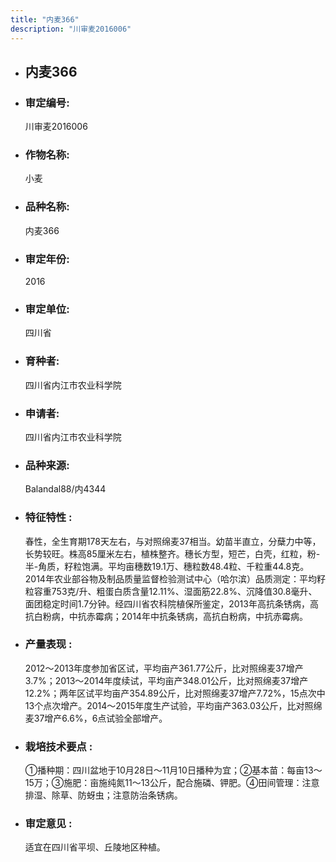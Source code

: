 ```yaml
---
title: "内麦366"
description: "川审麦2016006"
---
```

* ## 内麦366
* ###  审定编号:  
   川审麦2016006

*  ### 作物名称:  
   小麦

*   ###  品种名称: 
    内麦366

*   ### 审定年份: 
    2016

*   ### 审定单位:  
    四川省

*   ### 育种者:  
    四川省内江市农业科学院

*   ### 申请者:  
    四川省内江市农业科学院

*   ### 品种来源:  
    Balandal88/内4344

*   ### 特征特性 : 
    春性，全生育期178天左右，与对照绵麦37相当。幼苗半直立，分蘖力中等，长势较旺。株高85厘米左右，植株整齐。穗长方型，短芒，白壳，红粒，粉-半-角质，籽粒饱满。平均亩穗数19.1万、穗粒数48.4粒、千粒重44.8克。2014年农业部谷物及制品质量监督检验测试中心（哈尔滨）品质测定：平均籽粒容重753克/升、粗蛋白质含量12.11%、湿面筋22.8%、沉降值30.8毫升、面团稳定时间1.7分钟。经四川省农科院植保所鉴定，2013年高抗条锈病，高抗白粉病，中抗赤霉病；2014年中抗条锈病，高抗白粉病，中抗赤霉病。

*   ### 产量表现 : 
    2012～2013年度参加省区试，平均亩产361.77公斤，比对照绵麦37增产3.7%；2013～2014年度续试，平均亩产348.01公斤，比对照绵麦37增产12.2%；两年区试平均亩产354.89公斤，比对照绵麦37增产7.72%，15点次中13个点次增产。2014～2015年度生产试验，平均亩产363.03公斤，比对照绵麦37增产6.6%，6点试验全部增产。

*   ### 栽培技术要点 : 
    ①播种期：四川盆地于10月28日～11月10日播种为宜；②基本苗：每亩13～15万；③施肥：亩施纯氮11～13公斤，配合施磷、钾肥。④田间管理：注意排湿、除草、防蚜虫；注意防治条锈病。

*   ### 审定意见 : 
    适宜在四川省平坝、丘陵地区种植。
